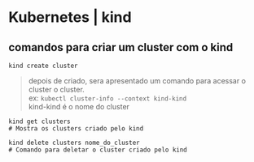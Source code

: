# Kubernetes | kind

## comandos para criar um cluster com o kind
```
kind create cluster
``` 
>depois de criado, sera apresentado um comando para acessar o cluster o cluster. <br> ex: 
```kubectl cluster-info --context kind-kind``` <br>
kind-kind é o nome do cluster
```
kind get clusters
# Mostra os clusters criado pelo kind
```
```
kind delete clusters nome_do_cluster
# Comando para deletar o cluster criado pelo kind
``` 